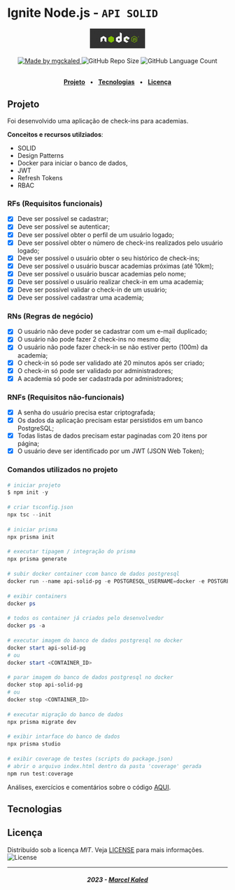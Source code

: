 <!-- markdownlint-disable MD033 -->

# Ignite Node.js - `API SOLID`

<div align="center">
   <img alt="Node.js" src=".github/assets/nodejs-logo.jpg" width="25%"/>
</div>
<br>

<div align="center">
   <a href="https://github.com/mgckaled">
      <img alt="Made by mgckaled" src="https://img.shields.io/badge/made%20by-mgckaled-yellow">
   </a>
   <img alt="GitHub Repo Size" src="https://img.shields.io/github/repo-size/mgckaled/ignite-nodejs-api-solid">
   <img alt="GitHub Language Count" src="https://img.shields.io/github/languages/count/mgckaled/ignite-nodejs-api-solid">
</div>

<br>

<div align="center">

[**Projeto**](#projeto) &nbsp;&nbsp;**•**&nbsp;&nbsp;
[**Tecnologias**](#tecnologias) &nbsp;&nbsp;**•**&nbsp;&nbsp;
[**Licença**](#licença)

</div>

## Projeto

Foi desenvolvido uma aplicação de check-ins para academias.

**Conceitos e recursos utilziados**:

- SOLID
- Design Patterns
- Docker para iniciar o banco de dados,
- JWT
- Refresh Tokens
- RBAC

### RFs (Requisitos funcionais)

- [x] Deve ser possível se cadastrar;
- [x] Deve ser possível se autenticar;
- [x] Deve ser possível obter o perfil de um usuário logado;
- [x] Deve ser possível obter o número de check-ins realizados pelo usuário logado;
- [x] Deve ser possível o usuário obter o seu histórico de check-ins;
- [x] Deve ser possível o usuário buscar academias próximas (até 10km);
- [x] Deve ser possível o usuário buscar academias pelo nome;
- [x] Deve ser possível o usuário realizar check-in em uma academia;
- [x] Deve ser possível validar o check-in de um usuário;
- [x] Deve ser possível cadastrar uma academia;

### RNs (Regras de negócio)

- [x] O usuário não deve poder se cadastrar com um e-mail duplicado;
- [x] O usuário não pode fazer 2 check-ins no mesmo dia;
- [x] O usuário não pode fazer check-in se não estiver perto (100m) da academia;
- [x] O check-in só pode ser validado até 20 minutos após ser criado;
- [x] O check-in só pode ser validado por administradores;
- [x] A academia só pode ser cadastrada por administradores;

### RNFs (Requisitos não-funcionais)

- [x] A senha do usuário precisa estar criptografada;
- [x] Os dados da aplicação precisam estar persistidos em um banco PostgreSQL;
- [x] Todas listas de dados precisam estar paginadas com 20 itens por página;
- [x] O usuário deve ser identificado por um JWT (JSON Web Token);

### Comandos utilizados no projeto

```powershell
# iniciar projeto
$ npm init -y

# criar tsconfig.json
npx tsc --init

# iniciar prisma
npx prisma init

# executar tipagem / integração do prisma
npx prisma generate

# subir docker container ccom banco de dados postgresql
docker run --name api-solid-pg -e POSTGRESQL_USERNAME=docker -e POSTGRESQL_PASSWORD=<senha> -e POSTGRESQL_DATABASE=apisolid -p 5432:5432 bitnami/postgresql

# exibir containers
docker ps

# todos os container já criados pelo desenvolvedor
docker ps -a

# executar imagem do banco de dados postgresql no docker
docker start api-solid-pg
# ou
docker start <CONTAINER_ID>

# parar imagem do banco de dados postgresql no docker
docker stop api-solid-pg
# ou
docker stop <CONTAINER_ID>

# executar migração do banco de dados
npx prisma migrate dev

# exibir intarface do banco de dados
npx prisma studio

# exibir coverage de testes (scripts do package.json)
# abrir o arquivo index.html dentro da pasta 'coverage' gerada
npm run test:coverage
```

Análises, exercícios e comentários sobre o código [AQUI](/.github/docs/index.md).

## Tecnologias

## Licença

Distribuído sob a licença *MIT*. Veja [LICENSE](LICENSE) para mais informações.  <img alt="License" src="https://img.shields.io/static/v1?label=license&message=MIT&color=49AA26&labelColor=000000">

---

<h5 align="center">
  2023 - <a href="https://github.com/mgckaled/">Marcel Kaled</a>
</h5>
